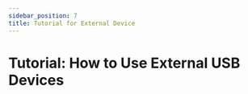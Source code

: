 ```yaml
---
sidebar_position: 7
title: Tutorial for External Device
---
```


# Tutorial: How to Use External USB Devices